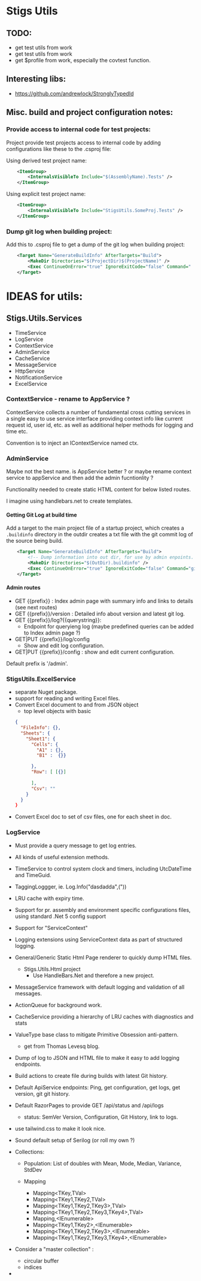 ﻿# Stigs Utils

## TODO:

- get test utils from work
- get test utils from work
- get $profile from work, especially the covtest function.

## Interesting libs:

- https://github.com/andrewlock/StronglyTypedId

## Misc. build and project configuration notes:

### Provide access to internal code for test projects:

Project provide test projects access to internal code by adding configurations
like these to the .csproj file:

Using derived test project name:

```xml
    <ItemGroup>
        <InternalsVisibleTo Include="$(AssemblyName).Tests" />
    </ItemGroup>   
```

Using explicit test project name:

```xml
    <ItemGroup>
        <InternalsVisibleTo Include="StigsUtils.SomeProj.Tests" />
    </ItemGroup>   
```

### Dump git log when building project:

Add this to .csproj file to get a dump of the git log when building project:

```xml
    <Target Name="GenerateBuildInfo" AfterTargets="Build">
        <MakeDir Directories="$(ProjectDir)$(ProjectName)" />
        <Exec ContinueOnError="true" IgnoreExitCode="false" Command="  git log &gt; $(ProjectDir)$(ProjectName)/.gitlog.txt" />
    </Target>    
```

# IDEAS for utils:

## Stigs.Utils.Services

- TimeService
- LogService
- ContextService
- AdminService
- CacheService
- MessageService
- HttpService
- NotificationService
- ExcelService

### ContextService - rename to AppService ?

ContextService collects a number of fundamental cross cutting services in a
single easy to use service interface providing context info like current request
id, user id, etc. as well as additional helper methods for logging and time etc.

Convention is to inject an IContextService named ctx.

### AdminService

Maybe not the best name. is AppService better ? or maybe rename context service
to appService and then add the admin fucntionlity ?

Functionality needed to create static HTML content for below listed routes.

I imagine using handlebars.net to create templates.

#### Getting Git Log at build time

Add a target to the main project file of a startup project, which creates
a `.buildinfo` directory in the outdir creates a txt file with the git commit
log of the source being build.

```xml
    <Target Name="GenerateBuildInfo" AfterTargets="Build">
        <!-- Dump information into out dir, for use by admin enpoints. -->
        <MakeDir Directories="$(OutDir).buildinfo" />
        <Exec ContinueOnError="true" IgnoreExitCode="false" Command="git log &gt; $(OutDir).buildinfo/git_commit_log.txt" />
    </Target>
```

#### Admin routes

- GET {{prefix}} : Index admin page with summary info and links to details (see
  next routes)
- GET {{prefix}}/version : Detailed info about version and latest git log.
- GET {{prefix}}/log?{{querystring}}:
  - Endpoint for queryieng log (maybe predefined queries can be added to Index
    admin page ?)
- GET|PUT {{prefix}}/log/config
  - Show and edit log configuration.
- GET|PUT {{prefix}}/config : show and edit current configuration.

Default prefix is '/admin'.

### StigsUtils.ExcelService

- separate Nuget package.
- support for reading and writing Excel files.
- Convert Excel document to and from JSON object
  - top level objects with basic
  ```json
  {
    "FileInfo": {},
    "Sheets": {
      "Sheet1": { 
        "Cells": {
          "A1" : {},
          "B1" :  {}}
  
        },
        "Row": [ [{}]    
          
        ],
        "Csv": ""
      } 
    }
  }
  ```
- Convert Excel doc to set of csv files, one for each sheet in doc.

### LogService

- Must provide a query message to get log entries.


- All kinds of useful extension methods.
- TimeService to control system clock and timers, including UtcDateTime and
  TimeGuid.

- TaggingLoggger, ie. Log.Info("dasdadda",("))


- LRU cache with expiry time.

- Support for pr. assembly and environment specific configurations files, using
  standard .Net 5 config support
- Support for "ServiceContext"
- Logging extensions using ServiceContext data as part of structured logging.

- General/Generic Static Html Page renderer to quickly dump HTML files.
  - Stigs.Utils.Html project
    - Use HandleBars.Net and therefore a new project.


- MessageService framework with default logging and validation of all messages.
- ActionQueue for background work.
- CacheService providing a hierarchy of LRU caches with diagnostics and stats

- ValueType base class to mitigate Primitive Obsession anti-pattern.
  - get from Thomas Levesq blog.

- Dump of log to JSON and HTML file to make it easy to add logging endpoints.

- Build actions to create file during builds with latest Git history.
- Default ApiService endpoints: Ping, get configuration, get logs, get version,
  git git history.
- Default RazorPages to provide GET /api/status and /api/logs
  - status: SemVer Version, Configuration, Git History, link to logs.
- use tailwind.css to make it look nice.

- Sound default setup of Serilog (or roll my own ?)

- Collections:

  - Population: List of doubles with Mean, Mode, Median, Variance, StdDev

  - Mapping
    - Mapping<TKey,TVal>
    - Mapping<TKey1,TKey2,TVal>
    - Mapping<TKey1,TKey2,TKey3>,TVal>
    - Mapping<TKey1,TKey2,TKey3,TKey4>,TVal>
    - Mapping<TKey1>,<IEnumerable<TVal>>
    - Mapping<TKey1,TKey2>,<IEnumerable<TVal>>
    - Mapping<TKey1,TKey2,TKey3>,<IEnumerable<TVal>>
    - Mapping<TKey1,TKey2,TKey3,TKey4>,<IEnumerable<TVal>>


- Consider a "master collection" :
  - circular buffer
  - indices

-   



